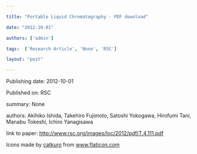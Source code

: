 ---
title: "Portable Liquid Chromatography - PDF download"
date: "2012-10-01"
authors: ['admin']
tags:  ['Research Article', 'None', 'RSC']
layout: "post"
---
Publishing date: 2012-10-01

Published on: RSC

summary: None

authors: Akihiko Ishida, Takehiro Fujimoto, Satoshi Yokogawa, Hirofumi Tani, Manabu Tokeshi, Ichiro Yanagisawa

link to paper: http://www.rsc.org/images/loc/2012/pdf/T.4.111.pdf

Icons made by <a href="https://www.flaticon.com/free-icon/bookshelves_3576884" title="catkuro">catkuro</a> from <a href="https://www.flaticon.com/" title="Flaticon"> www.flaticon.com</a>
